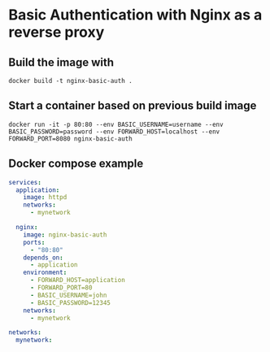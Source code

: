 # Basic Authentication with Nginx as a reverse proxy


## Build the image with

`docker build -t nginx-basic-auth .`

## Start a container based on previous build image
`docker run -it -p 80:80 --env BASIC_USERNAME=username --env BASIC_PASSWORD=password --env FORWARD_HOST=localhost --env FORWARD_PORT=8080 nginx-basic-auth`


## Docker compose example

```yml
services:
  application:
    image: httpd
    networks:
      - mynetwork

  nginx:
    image: nginx-basic-auth
    ports:
      - "80:80"
    depends_on:
      - application
    environment: 
      - FORWARD_HOST=application
      - FORWARD_PORT=80
      - BASIC_USERNAME=john
      - BASIC_PASSWORD=12345
    networks:
      - mynetwork

networks:
  mynetwork:
  ```